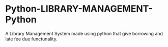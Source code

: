 # Python-LIBRARY-MANAGEMENT-Python
A Library Management System made using python that give borrowing and late fee due functunality.
